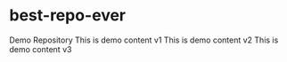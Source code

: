 # best-repo-ever
Demo Repository
This is demo content v1
This is demo content v2
This is demo content v3
